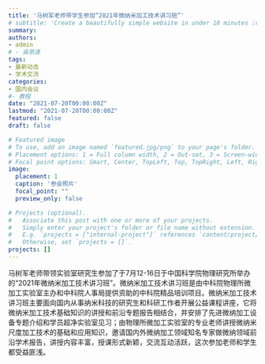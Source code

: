 ```yaml
---
title: '马树军老师带学生参加“2021年微纳米加工技术讲习班”'
# subtitle: 'Create a beautifully simple website in under 10 minutes :rocket:'
summary: 
authors:
- admin
# - 吳恩達
tags:
- 最新动态
- 学术交流
categories:
- 国内会议
#- 教程
date: "2021-07-20T00:00:00Z"
lastmod: "2021-07-20T00:00:00Z"
featured: false
draft: false

# Featured image
# To use, add an image named `featured.jpg/png` to your page's folder.
# Placement options: 1 = Full column width, 2 = Out-set, 3 = Screen-width
# Focal point options: Smart, Center, TopLeft, Top, TopRight, Left, Right, BottomLeft, Bottom, BottomRight
image:
  placement: 1
  caption: '参会照片'
  focal_point: ""
  preview_only: false

# Projects (optional).
#   Associate this post with one or more of your projects.
#   Simply enter your project's folder or file name without extension.
#   E.g. `projects = ["internal-project"]` references `content/project/deep-learning/index.md`.
#   Otherwise, set `projects = []`.
projects: []
---
```


马树军老师带领实验室研究生参加了于7月12-16日于中国科学院物理研究所举办的“2021年微纳米加工技术讲习班”。微纳米加工技术讲习班是由中科院物理所微加工实验室主办和中科院人事局提供资助的中科院精品培训项目。微纳米加工技术讲习班主要面向国内从事纳米科技的研究生和科研工作者开展公益课程讲座，它将微纳米加工技术基础知识的讲授和前沿专题报告相结合，并安排了先进微纳加工设备专题介绍和学员超净实验室见习；由物理所微加工实验室的专业老师讲授微纳米尺度加工技术的基础和应用知识，邀请国内外微纳加工领域知名专家做微纳领域前沿学术报告，讲授内容丰富，授课形式新颖，交流互动活跃，这次参加老师和学生都受益匪浅。

